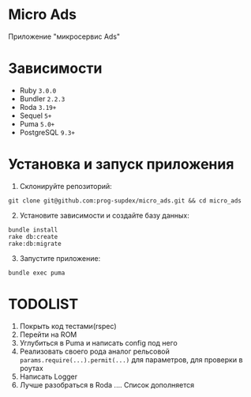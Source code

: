 # Micro Ads

Приложение "микросервис Ads"

# Зависимости

- Ruby `3.0.0`
- Bundler `2.2.3`
- Roda `3.19+`
- Sequel `5+`
- Puma `5.0+`
- PostgreSQL `9.3+`

# Установка и запуск приложения

1. Склонируйте репозиторий:

```
git clone git@github.com:prog-supdex/micro_ads.git && cd micro_ads
```

2. Установите зависимости и создайте базу данных:

```
bundle install
rake db:create
rake:db:migrate
```

3. Запустите приложение:

```
bundle exec puma
```

# TODOLIST
1. Покрыть код тестами(rspec)
2. Перейти на ROM
3. Углубиться в Puma и написать config под него
4. Реализовать своего рода аналог рельсовой ``` params.require(...).permit(...) ``` для параметров, для проверки в роутах
5. Написать Logger
6. Лучше разобраться в Roda
....
Список дополняется
